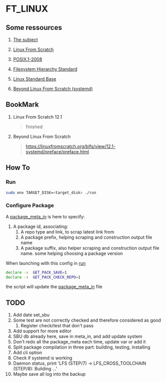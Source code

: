 # FT_LINUX

## Some ressources

1. [The subject](rsc/en.subject.pdf)
1. [Linux From Scratch](https://www.linuxfromscratch.org/lfs/view/12.1/index.html)
1. [POSIX.1-2008](https://pubs.opengroup.org/onlinepubs/9699919799/)
1. [Filesystem Hierarchy Standard](https://refspecs.linuxfoundation.org/FHS_3.0/fhs/index.html)
1. [Linux Standard Base](https://refspecs.linuxfoundation.org/lsb.shtml)

1. [Beyond Linux From Scratch (systemd)](https://linuxfromscratch.org/blfs/view/12.1-systemd/)

## BookMark

1. Linux From Scratch 12.1
	> finished
2. Beyond Linux From Scratch
	> https://linuxfromscratch.org/blfs/view/12.1-systemd/preface/preface.html

## How To

### Run

```sh
sudo env TARGET_DISK=<target_disk> ./run
```

### Configure Package

A [package_meta_in](./package_meta_in) is here to specify:

1. A package id, associating:
	1. A repo type and link, to scrap latest link from
	1. A package prefix, helping scraping and construction output file name
	1. A package suffix, also helper scraping and construction output file name.
	some helping choosing a package version

When launching with this config in [run](./run)
```sh
declare -x	GET_PACK_SAVE=1
declare -x	GET_PACK_CHECK_REPO=1
```
the script will update the [package_meta_in](./package_meta_in) file

## TODO

1. Add date set_sbu
1. Some test are not correctly checked and therefore considered as good
   1. Register check/test that don't pass
1. Add support for more editor
1. SBU db already here, save in meta_in, and add update system
1. Don't redo all the package_meta each time, update var or add it
1. Split package compilation in three part: building, testing, installing
1. Add cli option
1. Check if systemd is working
1. Daemon status, print 'LFS (STEP/7) -> LFS_CROSS_TOOLCHAIN (STEP/8): Building ...'
1. Maybe save all log into the backup
